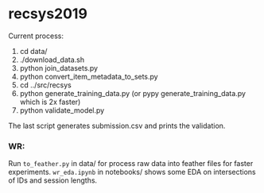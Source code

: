# recsys2019

Current process:

1. cd data/
2. ./download_data.sh
3. python join_datasets.py
4. python convert_item_metadata_to_sets.py
5. cd ../src/recsys
6. python generate_training_data.py (or pypy generate_training_data.py which is 2x faster)
7. python validate_model.py 

The last script generates submission.csv and prints the validation.

### WR:

Run `to_feather.py` in data/ for process raw data into feather files for faster experiments.
`wr_eda.ipynb` in notebooks/ shows some EDA on intersections of IDs and session lengths.
